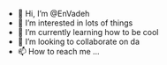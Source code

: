 - 👋 Hi, I’m @EnVadeh
- 👀 I’m interested in lots of things
- 🌱 I’m currently learning how to be cool
- 💞️ I’m looking to collaborate on da
- 📫 How to reach me ...

<!---
EnVadeh/EnVadeh is a ✨ special ✨ repository because its `README.md` (this file) appears on your GitHub profile.
You can click the Preview link to take a look at your changes.
--->

